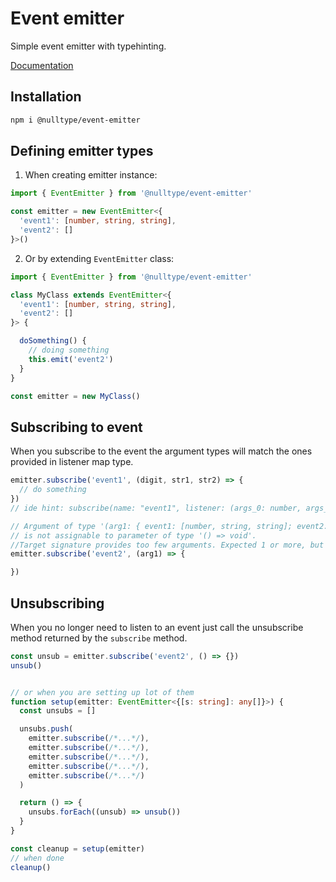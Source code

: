 # Event emitter

Simple event emitter with typehinting.

[Documentation](https://nulltype-dev.github.io/commons-js/features/event-emitter/)

## Installation

```bash
npm i @nulltype/event-emitter
```

## Defining emitter types

1. When creating emitter instance:

```ts
import { EventEmitter } from '@nulltype/event-emitter'

const emitter = new EventEmitter<{
  'event1': [number, string, string],
  'event2': []
}>()
```

2. Or by extending `EventEmitter` class:

```ts
import { EventEmitter } from '@nulltype/event-emitter'

class MyClass extends EventEmitter<{
  'event1': [number, string, string],
  'event2': []
}> {

  doSomething() {
    // doing something
    this.emit('event2')
  }
}

const emitter = new MyClass()
```

## Subscribing to event

When you subscribe to the event the argument types will match the ones provided in listener map type.

```ts
emitter.subscribe('event1', (digit, str1, str2) => {
  // do something
})
// ide hint: subscribe(name: "event1", listener: (args_0: number, args_1: string, args_2: string) => void): Unsubscribe
```

```ts
// Argument of type '(arg1: { event1: [number, string, string]; event2: []; }[NameType][0]) => void'
// is not assignable to parameter of type '() => void'.
//Target signature provides too few arguments. Expected 1 or more, but got 0.ts(2345)
emitter.subscribe('event2', (arg1) => {

})

```

## Unsubscribing

When you no longer need to listen to an event just call the unsubscribe method returned by the `subscribe` method.

```ts
const unsub = emitter.subscribe('event2', () => {})
unsub()


// or when you are setting up lot of them
function setup(emitter: EventEmitter<{[s: string]: any[]}>) {
  const unsubs = []

  unsubs.push(
    emitter.subscribe(/*...*/),
    emitter.subscribe(/*...*/),
    emitter.subscribe(/*...*/),
    emitter.subscribe(/*...*/),
    emitter.subscribe(/*...*/)
  )

  return () => {
    unsubs.forEach((unsub) => unsub())
  }
}

const cleanup = setup(emitter)
// when done
cleanup()
```